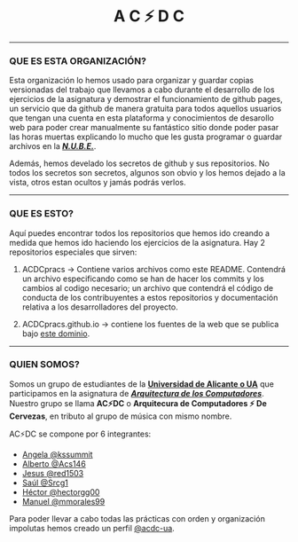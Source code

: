
<h1 align="center"> A C ⚡ D C</h1>  
  
***

### QUE ES ESTA ORGANIZACIÓN?  

Esta organización lo hemos usado para organizar y guardar copias versionadas del trabajo que llevamos a cabo durante el desarrollo de los ejercicios de la asignatura y demostrar el funcionamiento de github pages, un servicio que da github de manera gratuita para todos aquellos usuarios que tengan una cuenta en esta plataforma y conocimientos de desarollo web para poder crear manualmente su fantástico sitio donde poder pasar las horas muertas explicando lo mucho que les gusta programar o guardar archivos en la [___N.U.B.E.___](https://azure.microsoft.com/en-us/overview/what-is-the-cloud/ "Eso que se sabe que es pero que no se sabe que es pero es pero no.").  

Además, hemos develado los secretos de github y sus repositorios. No todos los secretos son secretos, algunos son obvio y los hemos dejado a la vista, otros estan ocultos y jamás podrás verlos.  


---  


### QUE ES ESTO?  

Aquí puedes encontrar todos los repositorios que hemos ido creando a medida que hemos ido haciendo los ejercicios de la asignatura.
Hay 2 repositorios especiales que sirven:

1. ACDCpracs -> Contiene varios archivos como este README. Contendrá un archivo especificando como se han de hacer los commits y los cambios al codigo necesario; un archivo que contendrá el código de conducta de los contribuyentes a estos repositorios y documentación relativa a los desarrolladores del proyecto.

2. ACDCpracs.github.io -> contiene los fuentes de la web que se publica bajo [este dominio](https://acdcpracs.github.io).


---  


### QUIEN SOMOS?  
  
Somos un grupo de estudiantes de la [**Universidad de Alicante o UA**](https://www.ua.es/ "Universidad de Alicante, 40 años enseñando a pensar.") que participamos en la asignatura de [***Arquitectura de los Computadores***](https://cvnet.cpd.ua.es/Guia-Docente/GuiaDocente/Index?wcodasi=34020&wlengua=es&scaca=2020-21 "Rendimiento de lo computadores yo si sé.").  
Nuestro grupo se llama **AC⚡DC** o **Arquitecura de Computadores ⚡ De Cervezas**, en tributo al grupo de música con mismo nombre.  

AC⚡DC se compone por 6 integrantes:
- [Angela @kssummit](https://github.com/kssummit "La gfa que nos hace madrugar... a nosotros... animales nocturnos... eso solo se hace o por amor o por 6 creditos")
- [Alberto @Acs146](https://github.com/Acs146 "El puntillos que se queja de todo que manda 3000 audios de 15 segundos, pero gracias a él salen mejor las cosas")
- [Jesus @red1503](https://github.com/red1503 "El jefaso mandamás que hace milestones de 3 dias... ni en rockstar curran tanto en tan poco tiempo")
- [Saúl @Srcg1](https://github.com/Srcg1 "Saúl llevamos 3h de reunión, me vas a pasar el github para que lo ponga o qué?")
- [Héctor @hectorgg00](https://github.com/hectorgg00 "Héctor. Héctor... Héeeector... Héctoooor... Las actas, tío... que guapas")
- [Manuel @mmorales99](https://github.com/mmorales99 "Mira un pajarito, con dislexia, cazurro, que no hace nada bien y que no para de darle cabezazos al teclado")  

Para poder llevar a cabo todas las prácticas con orden y organización impolutas hemos creado un perfil [@acdc-ua](https://github.com/acdc-ua "Una copia de seguridad de la copia de seguridad de la seguirdad de la copia.").


